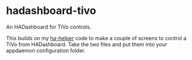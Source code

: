 # hadashboard-tivo
An HADashboard for TiVo controls.

This builds on my <a href='https://github.com/DanielsInnovative/ha-helper'>ha-helper</a> code to make a couple of screens to control a TiVo from HADashboard. Take the two files and put them into your appdaemon configuration folder.<br/><br/>
